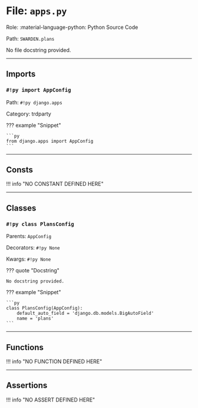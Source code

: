 # File: `apps.py`

Role: :material-language-python: Python Source Code

Path: `SWARDEN.plans`

No file docstring provided.

---

## Imports

### `#!py import AppConfig`

Path: `#!py django.apps`

Category: trdparty

??? example "Snippet"

    ```py
    from django.apps import AppConfig
    ```



---

## Consts

!!! info "NO CONSTANT DEFINED HERE"

---

## Classes

### `#!py class PlansConfig`

Parents: `AppConfig`

Decorators: `#!py None`

Kwargs: `#!py None`

??? quote "Docstring"

    No docstring provided.

??? example "Snippet"

    ```py
    class PlansConfig(AppConfig):
        default_auto_field = 'django.db.models.BigAutoField'
        name = 'plans'
    ```



---

## Functions

!!! info "NO FUNCTION DEFINED HERE"

---

## Assertions

!!! info "NO ASSERT DEFINED HERE"
